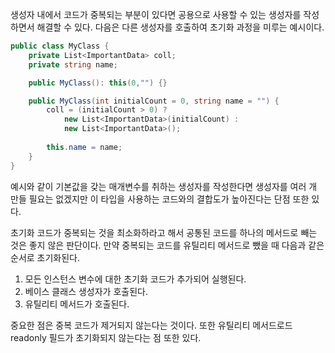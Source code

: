 생성자 내에서 코드가 중복되는 부분이 있다면 공용으로 사용할 수 있는 생성자를 작성하면서 해결할 수 있다. 다음은 다른 생성자를 호출하여 초기화 과정을 미루는 예시이다.

~~~c#
public class MyClass {
    private List<ImportantData> coll;
    private string name;

    public MyClass(): this(0,"") {}

    public MyClass(int initialCount = 0, string name = "") {
        coll = (initialCount > 0) ?
            new List<ImportantData>(initialCount) :
            new List<ImportantData>();
        
        this.name = name;
    }
}
~~~

예시와 같이 기본값을 갖는 매개변수를 취하는 생성자를 작성한다면 생성자를 여러 개 만들 필요는 없겠지만 이 타입을 사용하는 코드와의 결합도가 높아진다는 단점 또한 있다.

초기화 코드가 중복되는 것을 최소화하라고 해서 공통된 코드를 하나의 메서드로 빼는 것은 좋지 않은 판단이다. 만약 중복되는 코드를 유틸리티 메서드로 뺐을 때 다음과 같은 순서로 초기화된다.

1. 모든 인스턴스 변수에 대한 초기화 코드가 추가되어 실행된다.
2. 베이스 클래스 생성자가 호출된다.
3. 유틸리티 메서드가 호출된다.

중요한 점은 중복 코드가 제거되지 않는다는 것이다. 또한 유틸리티 메서드로드 readonly 필드가 초기화되지 않는다는 점 또한 있다.